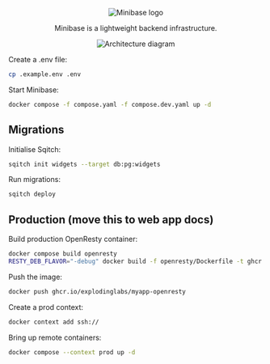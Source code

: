 <p align="center"><img alt="Minibase logo" src="https://github.com/explodinglabs/minibase/blob/main/logo.png?raw=true" /></p>

<p align="center">Minibase is a lightweight backend infrastructure.</p>

<p align="center"><img alt="Architecture diagram" src="https://github.com/explodinglabs/minibase/blob/main/architecture.png?raw=true" /></p>

Create a .env file:

```sh
cp .example.env .env
```

Start Minibase:

```sh
docker compose -f compose.yaml -f compose.dev.yaml up -d
```

## Migrations

Initialise Sqitch:

```sh
sqitch init widgets --target db:pg:widgets
```

Run migrations:

```sh
sqitch deploy
```

## Production (move this to web app docs)

Build production OpenResty container:

```sh
docker compose build openresty
RESTY_DEB_FLAVOR="-debug" docker build -f openresty/Dockerfile -t ghcr.io/explodinglabs/myapp-web .
```

Push the image:

```sh
docker push ghcr.io/explodinglabs/myapp-openresty
```

Create a prod context:

```sh
docker context add ssh://
```

Bring up remote containers:

```sh
docker compose --context prod up -d
```
